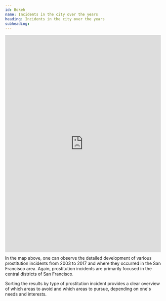 ```yaml
---
id: Bokeh
name: Incidents in the city over the years
heading: Incidents in the city over the years
subheading: 
---
```


<iframe class="pull-left" src="https://clbokea.github.io/prostitution_test.html" style="width:100%; height:700px; border:none; margin: 0px 10px 10px 0px"></iframe>
In the map above, one can observe the detailed development of various prostitution incidents from 2003 to 2017 and where they occurred in the San Francisco area. Again, prostitution incidents are primarily focused in the central districts of San Francisco. 

Sorting the results by type of prostitution incident provides a clear overview of which areas to avoid and which areas to pursue, depending on one's needs and interests.

